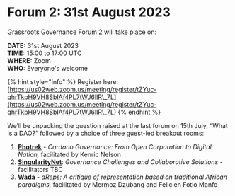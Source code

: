 # Forum 2: 31st August 2023

Grassroots Governance Forum 2 will take place on:

**DATE:** 31st August 2023\
**TIME:** 15:00 to 17:00 UTC\
**WHERE:** Zoom\
**WHO:** Everyone's welcome

{% hint style="info" %}
Register here: [https://us02web.zoom.us/meeting/register/tZYuc-qhrTkpH9VH8SbIAf4PL7tWJ6lIR\_7L](https://us02web.zoom.us/meeting/register/tZYuc-qhrTkpH9VH8SbIAf4PL7tWJ6lIR\_7L)
{% endhint %}

We’ll be unpacking the question raised at the last forum on 15th July, “What is a DAO?” followed by a choice of three guest-led breakout rooms:

1. [**Photrek**](https://www.photrek.io/home) - _Cardano Governance: From Open Corporation to Digital Nation,_ facilitated by Kenric Nelson
2. [**SingularityNet**](https://singularitynet.io/): _Governance Challenges and Collaborative Solutions_ - facilitators TBC
3. [**Wada**](https://www.wada.org/) - _dReps: A critique of representation based on traditional African paradigms,_ facilitated by Mermoz Dzubang and Felicien Fotio Manfo

